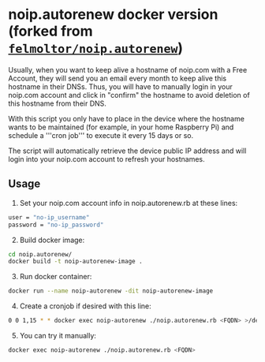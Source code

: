 noip.autorenew docker version (forked from <a href="https://github.com/felmoltor/noip.autorenew" target="_blank">`felmoltor/noip.autorenew`</a>)
====================================

Usually, when you want to keep alive a hostname of noip.com with a Free Account, they will send you an email every month
to keep alive this hostname in their DNSs. Thus, you will have to manually login in your noip.com account and click in
"confirm" the hostname to avoid deletion of this hostname from their DNS.

With this script you only have to place in the device where the hostname wants to be maintained (for example, in your
home Raspberry Pi) and schedule a '''cron job''' to execute it every 15 days or so.

The script will automatically retrieve the device public IP address and will login into your noip.com account to 
refresh your hostnames.


Usage
-----

1. Set your noip.com account info in noip.autorenew.rb at these lines:
``` bash
user = "no-ip_username"
password = "no-ip_password"
```
2. Build docker image:
``` bash
cd noip.autorenew/
docker build -t noip-autorenew-image .
```
3. Run docker container:
``` bash
docker run --name noip-autorenew -dit noip-autorenew-image
```
4. Create a cronjob if desired with this line: 
``` bash
0 0 1,15 * * docker exec noip-autorenew ./noip.autorenew.rb <FQDN> >/dev/null 2>&1
```
5. You can try it manually:
``` bash
docker exec noip-autorenew ./noip.autorenew.rb <FQDN>
```
